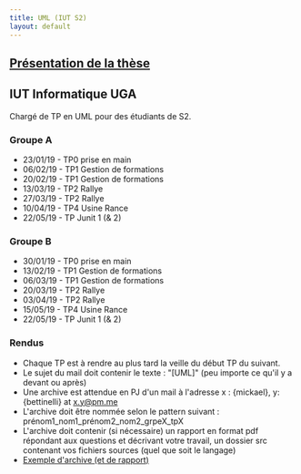 ```yaml
---
title: UML (IUT S2)
layout: default
---
```


## [Présentation de la thèse](index.md)

## IUT Informatique UGA

Chargé de TP en UML pour des étudiants de S2.

### Groupe A
+   23/01/19 - TP0 prise en main
+   06/02/19 - TP1 Gestion de formations
+   20/02/19 - TP1 Gestion de formations
+   13/03/19 - TP2 Rallye
+   27/03/19 - TP2 Rallye
+   10/04/19 - TP4 Usine Rance
+   22/05/19 - TP Junit 1 (& 2)

### Groupe B
+ 30/01/19 - TP0 prise en main
+ 13/02/19 - TP1 Gestion de formations
+ 06/03/19 - TP1 Gestion de formations
+ 20/03/19 - TP2 Rallye
+ 03/04/19 - TP2 Rallye
+ 15/05/19 - TP4 Usine Rance
+ 22/05/19 - TP Junit 1 (& 2)

### Rendus

+   Chaque TP est à rendre au plus tard la veille du début TP du suivant.
+   Le sujet du mail doit contenir le texte : "[UML]" (peu importe ce qu'il y a devant ou après)
+   Une archive est attendue en PJ d'un mail à l'adresse x : {mickael}, y: {bettinelli} at x.y@pm.me
+   L'archive doit être nommée selon le pattern suivant : prénom1_nom1_prénom2_nom2_grpeX_tpX
+   L'archive doit contenir (si nécessaire) un rapport en format pdf répondant aux questions et décrivant votre travail, un dossier src contenant vos fichiers sources (quel que soit le langage)
+   [Exemple d'archive (et de rapport)](mickael_bettinelli_grpeA_tp0.zip)
